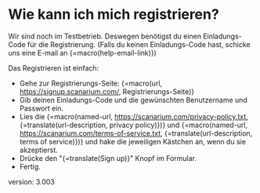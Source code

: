 # Wie kann ich mich registrieren?

Wir sind noch im Testbetrieb.
Deswegen benötigst du einen Einladungs-Code für die Registrierung.
(Falls du keinen Einladungs-Code hast, schicke uns eine E-mail an {=macro(help-email-link)})

Das Registrieren ist einfach:

* Gehe zur Registrierungs-Seite: {=macro(url, https://signup.scanarium.com/, Registrierungs-Seite)}
* Gib deinen Einladungs-Code und die gewünschten Benutzername und Passwort ein.
* Lies die {=macro(named-url, https://scanarium.com/privacy-policy.txt, {=translate(url-description, privacy policy)})} und {=macro(named-url, https://scanarium.com/terms-of-service.txt, {=translate(url-description, terms of service)})} und hake die jeweiligen Kästchen an, wenn du sie akzeptierst.
* Drücke den "{=translate(Sign up)}" Knopf im Formular.
* Fertig.


version: 3.003

